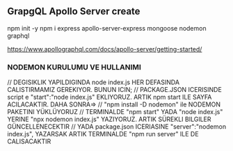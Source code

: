 ## GrapgQL Apollo Server create

npm init -y
npm i express apollo-server-express mongoose nodemon graphql

https://www.apollographql.com/docs/apollo-server/getting-started/


### NODEMON KURULUMU VE HULLANIMI

// DEGISIKLIK YAPILDIGINDA node index.js HER DEFASINDA CALISTIRMAMIZ GEREKIYOR. BUNUN ICIN;
// PACKAGE.JSON ICERISINDE script e "start":"node index.js" EKLIYORUZ. ARTIK npm start ILE SAYFA ACILACAKTIR. DAHA SONRA=>
// "npm install -D nodemon" ile NODEMON PAKETINI YÜKLÜYORUZ
// TERMINALDE "npm start" YADA "node index.js" YERINE "npx nodemon index.js" YAZIYORUZ. ARTIK SÜREKLI BILGILER GÜNCELLENECEKTIR
// YADA package.json ICERIASINE "server":"nodemon index.js", YAZARSAK ARTIK TERMINALDE "npm run server" ILE DE CALISACAKTIR


